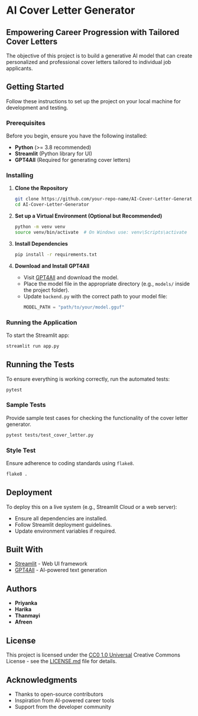 # AI Cover Letter Generator

## Empowering Career Progression with Tailored Cover Letters
The objective of this project is to build a generative AI model that can create personalized and professional cover letters tailored to individual job applicants.

## Getting Started

Follow these instructions to set up the project on your local machine for development and testing.

### Prerequisites

Before you begin, ensure you have the following installed:
- **Python** (>= 3.8 recommended)
- **Streamlit** (Python library for UI)
- **GPT4All** (Required for generating cover letters)

### Installing

1. **Clone the Repository**
   ```sh
   git clone https://github.com/your-repo-name/AI-Cover-Letter-Generator.git
   cd AI-Cover-Letter-Generator
   ```

2. **Set up a Virtual Environment (Optional but Recommended)**
   ```sh
   python -m venv venv
   source venv/bin/activate  # On Windows use: venv\Scripts\activate
   ```

3. **Install Dependencies**
   ```sh
   pip install -r requirements.txt
   ```

4. **Download and Install GPT4All**
   - Visit [GPT4All](https://gpt4all.io/) and download the model.
   - Place the model file in the appropriate directory (e.g., `models/` inside the project folder).
   - Update `backend.py` with the correct path to your model file:
     ```python
     MODEL_PATH = "path/to/your/model.gguf"
     ```

### Running the Application

To start the Streamlit app:
```sh
streamlit run app.py
```

## Running the Tests

To ensure everything is working correctly, run the automated tests:
```sh
pytest
```

### Sample Tests
Provide sample test cases for checking the functionality of the cover letter generator.
```sh
pytest tests/test_cover_letter.py
```

### Style Test
Ensure adherence to coding standards using `flake8`.
```sh
flake8 .
```

## Deployment

To deploy this on a live system (e.g., Streamlit Cloud or a web server):
- Ensure all dependencies are installed.
- Follow Streamlit deployment guidelines.
- Update environment variables if required.

## Built With

- [Streamlit](https://streamlit.io/) - Web UI framework
- [GPT4All](https://gpt4all.io/) - AI-powered text generation

## Authors

- **Priyanka**  
- **Harika**  
- **Thanmayi**  
- **Afreen**  

## License

This project is licensed under the [CC0 1.0 Universal](LICENSE.md) Creative Commons License - see the [LICENSE.md](LICENSE.md) file for details.

## Acknowledgments

- Thanks to open-source contributors
- Inspiration from AI-powered career tools
- Support from the developer community


